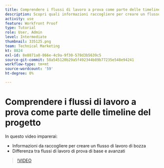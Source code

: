 ```yaml
---
title: Comprendere i flussi di lavoro a prova come parte delle timeline del progetto
description: Scopri quali informazioni raccogliere per creare un flusso di lavoro di prova e la differenza tra flussi di lavoro di prova di base e avanzati in [!DNL  Workfront].
activity: use
feature: Workfront Proof
type: Tutorial
role: User, Admin
level: Intermediate
thumbnail: 335125.png
team: Technical Marketing
kt: 8824
exl-id: 8e8871a8-866e-4c9a-9f30-578d3b5639c5
source-git-commit: 58a545120b29a5f492344b89b77235e548e94241
workflow-type: tm+mt
source-wordcount: '59'
ht-degree: 0%

---
```


# Comprendere i flussi di lavoro a prova come parte delle timeline del progetto

In questo video imparerai:

* Informazioni da raccogliere per creare un flusso di lavoro di bozza
* Differenza tra flussi di lavoro di prova di base e avanzati

>[!VIDEO](https://video.tv.adobe.com/v/335125/?quality=12)



